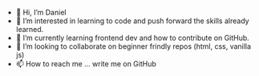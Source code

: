 - 👋 Hi, I’m Daniel
- 👀 I’m interested in learning to code and push forward the skills already learned.
- 🌱 I’m currently learning frontend dev and how to contribute on GitHub.
- 💞️ I’m looking to collaborate on beginner frindly repos (html, css, vanilla js)
- 📫 How to reach me ... write me on GitHub

<!---
ernstdan/ernstdan is a ✨ special ✨ repository because its `README.md` (this file) appears on your GitHub profile.
You can click the Preview link to take a look at your changes.
--->
